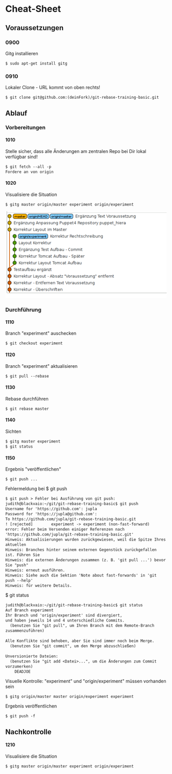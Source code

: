 Cheat-Sheet
===========

Voraussetzungen
---------------

### 0900

Gitg installieren

```
$ sudo apt-get install gitg
```

### 0910

Lokaler Clone - URL kommt von oben rechts!

```
$ git clone git@github.com:(deinFork)/git-rebase-training-basic.git
```

Ablauf
------

### Vorbereitungen

#### 1010

Stelle sicher, dass alle Änderungen am zentralen Repo bei Dir lokal verfügbar sind!

```
$ git fetch --all -p
Fordere an von origin
```

#### 1020

Visualisiere die Situation

```
$ gitg master origin/master experiment origin/experiment
```

![images/start.png](../images/start.png)

### Durchführung

#### 1110

Branch "experiment" auschecken

```
$ git checkout experiment
```

#### 1120

Branch "experiment" aktualisieren

```
$ git pull --rebase
```

#### 1130

Rebase durchführen

```
$ git rebase master
```

#### 1140

Sichten

```
$ gitg master experiment
$ git status
```

#### 1150

Ergebnis "veröffentlichen"

```
$ git push ...
```

Fehlermeldung bei $ git push 

```
$ git push > Fehler bei Ausführung von git push:
judith@blackvaio:~/git/git-rebase-training-basic$ git push
Username for 'https://github.com': jupla
Password for 'https://jupla@github.com':
To https://github.com/jupla/git-rebase-training-basic.git
! [rejected]        experiment -> experiment (non-fast-forward)
error: Fehler beim Versenden einiger Referenzen nach 'https://github.com/jupla/git-rebase-training-basic.git'
Hinweis: Aktualisierungen wurden zurückgewiesen, weil die Spitze Ihres aktuellen
Hinweis: Branches hinter seinem externen Gegenstück zurückgefallen ist. Führen Sie
Hinweis: die externen Änderungen zusammen (z. B. 'git pull ...') bevor Sie "push"
Hinweis: erneut ausführen.
Hinweis: Siehe auch die Sektion 'Note about fast-forwards' in 'git push --help'
Hinweis: für weitere Details.
```

$ git status

```
judith@blackvaio:~/git/git-rebase-training-basic$ git status
Auf Branch experiment
Ihr Branch und 'origin/experiment' sind divergiert,
und haben jeweils 14 und 4 unterschiedliche Commits.
  (benutzen Sie "git pull", um Ihren Branch mit dem Remote-Branch zusammenzuführen)

Alle Konflikte sind behoben, aber Sie sind immer noch beim Merge.
  (benutzen Sie "git commit", um den Merge abzuschließen)

Unversionierte Dateien:
  (benutzen Sie "git add <Datei>...", um die Änderungen zum Commit vorzumerken)
	DEADJOE
```

Visuelle Kontrolle: "experiment" und "origin/experiment" müssen vorhanden sein

```
$ gitg origin/master master origin/experiment experiment
```

Ergebnis veröffentlichen 
```
$ git push -f
```


Nachkontrolle
-------------

#### 1210

Visualisiere die Situation

```
$ gitg master origin/master experiment origin/experiment
```

<html>
<p></p>
<p></p>
<p></p>
<p></p>
<p></p>
<p></p>
<p></p>
<p></p>
<p></p>
<p></p>
<p></p>
<p></p>
<p></p>
<p></p>
<p></p>
<p></p>
<p></p>
<p></p>
<p></p>
<p></p>
<p></p>
<p></p>
<p></p>
<p></p>
<p></p>
<p></p>
<p></p>
<p></p>
<p></p>
<p></p>
<p></p>
<p></p>
<p></p>
<p></p>
<p></p>
<p></p>
<p></p>
<p></p>
<p></p>
<p></p>
<p></p>
<p></p>
<p></p>
<p></p>
</html>
